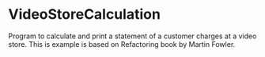 # VideoStoreCalculation
Program to calculate and print a statement of a customer charges at a video store. This is example is based on Refactoring book by Martin Fowler.

